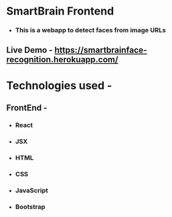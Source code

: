 # SmartBrain Frontend
* ### This is a webapp to detect faces from image URLs
## Live Demo - https://smartbrainface-recognition.herokuapp.com/

# Technologies used - 
## FrontEnd - 
* ### React
* ### JSX
* ### HTML
* ### CSS
* ### JavaScript
* ### Bootstrap

